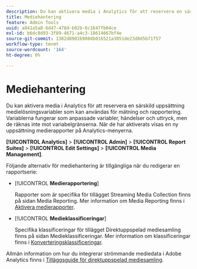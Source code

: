 ```yaml
---
description: Du kan aktivera media i Analytics för att reservera en särskild uppsättning medielösningsvariabler som kan användas för mätning och rapportering.
title: Mediehantering
feature: Admin Tools
uuid: a841a5a8-6d47-478d-b02b-6c1647fb04ce
exl-id: b6dc8d93-3f89-4671-a4c3-18614667bf4e
source-git-commit: 1382d8901b980db016521a3051de23d8d5b71f57
workflow-type: tm+mt
source-wordcount: '164'
ht-degree: 0%

---
```


# Mediehantering

Du kan aktivera media i Analytics för att reservera en särskild uppsättning medielösningsvariabler som kan användas för mätning och rapportering. Variablerna fungerar som anpassade variabler, händelser och uttryck, men de räknas inte mot variabelgränserna. När de har aktiverats visas en ny uppsättning medierapporter på Analytics-menyerna.

**[!UICONTROL Analytics]** > **[!UICONTROL Admin]** > **[!UICONTROL Report Suites]** > **[!UICONTROL Edit Settings]** > **[!UICONTROL Media Management]**.

Följande alternativ för mediehantering är tillgängliga när du redigerar en rapportserie:

* [!UICONTROL **Medierapportering**]

  Rapporter som är specifika för tillägget Streaming Media Collection finns på sidan Media Reporting. Mer information om Media Reporting finns i [Aktivera medierapporter](https://experienceleague.adobe.com/docs/media-analytics/using/media-reports/media-reports-enable.html).

* [!UICONTROL **Medieklassificeringar**]

  Specifika klassificeringar för tillägget Direktuppspelad mediesamling finns på sidan Medieklassificeringar. Mer information om klassificeringar finns i [Konverteringsklassificeringar](/help/admin/admin/c-manage-report-suites/c-edit-report-suites/conversion-var-admin/conversion-classifications.md).

Allmän information om hur du integrerar strömmande mediedata i Adobe Analytics finns i [Tilläggsguide för direktuppspelad mediesamling](https://experienceleague.adobe.com/docs/media-analytics/using/media-overview.html).
